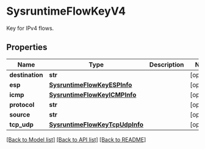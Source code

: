 # SysruntimeFlowKeyV4

Key for IPv4 flows.
## Properties
Name | Type | Description | Notes
------------ | ------------- | ------------- | -------------
**destination** | **str** |  | [optional] 
**esp** | [**SysruntimeFlowKeyESPInfo**](SysruntimeFlowKeyESPInfo.md) |  | [optional] 
**icmp** | [**SysruntimeFlowKeyICMPInfo**](SysruntimeFlowKeyICMPInfo.md) |  | [optional] 
**protocol** | **str** |  | [optional] 
**source** | **str** |  | [optional] 
**tcp_udp** | [**SysruntimeFlowKeyTcpUdpInfo**](SysruntimeFlowKeyTcpUdpInfo.md) |  | [optional] 

[[Back to Model list]](../README.md#documentation-for-models) [[Back to API list]](../README.md#documentation-for-api-endpoints) [[Back to README]](../README.md)


